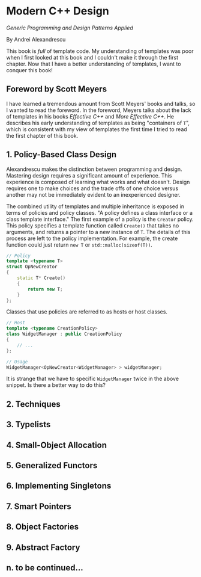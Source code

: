 # Modern C++ Design
*Generic Programming and Design Patterns Applied*

By Andrei Alexandrescu

This book is *full* of template code. My understanding of templates was poor when I first looked at this book and I couldn't make it through the first chapter. Now that I have a better understanding of templates, I want to conquer this book!

## Foreword by Scott Meyers
I have learned a tremendous amount from Scott Meyers' books and talks, so I wanted to read the foreword. In the foreword, Meyers talks about the lack of templates in his books *Effective C++* and *More Effective C++*. He describes his early understanding of templates as being "containers of `T`", which is consistent with my view of templates the first time I tried to read the first chapter of this book.

## 1. Policy-Based Class Design
Alexandrescu makes the distinction between programming and design. Mastering design requires a significant amount of experience. This experience is composed of learning what works and what doesn't. Design requires one to make choices and the trade offs of one choice versus another may not be immediately evident to an inexperienced designer.

The combined utility of templates and multiple inheritance is exposed in terms of policies and policy classes. "A policy defines a class interface or a class template interface." The first example of a policy is the `Creator` policy. This policy specifies a template function called `Create()` that takes no arguments, and returns a pointer to a new instance of `T`. The details of this process are left to the policy implementation. For example, the create function could just return `new T` or `std::malloc(sizeof(T))`.

``` cpp
// Policy
template <typename T>
struct OpNewCreator
{
	static T* Create()
	{
		return new T;
	}
};
```

Classes that use policies are referred to as hosts or host classes.

``` cpp
// Host
template <typename CreationPolicy>
class WidgetManager : public CreationPolicy
{
	// ...
};
```

``` cpp
// Usage 
WidgetManager<OpNewCreator<WidgetManager> > widgetManager;
```

It is strange that we have to specific `WidgetManager` twice in the above snippet. Is there a better way to do this?

## 2. Techniques

## 3. Typelists

## 4. Small-Object Allocation

## 5. Generalized Functors

## 6. Implementing Singletons

## 7. Smart Pointers

## 8. Object Factories

## 9. Abstract Factory

## n. to be continued...
